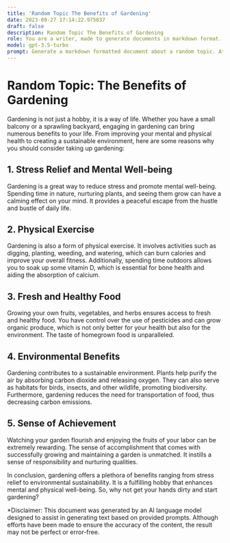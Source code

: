 ```yaml
---
title: 'Random Topic The Benefits of Gardening'
date: 2023-09-27 17:14:22.975837
draft: false
description: Random Topic The Benefits of Gardening
role: You are a writer, made to generate documents in markdown format. It is very important that all of the documents you generate are in valid markdown format.
model: gpt-3.5-turbo
prompt: Generate a markdown formatted document about a random topic. At the bottom, include a disclaimer explaining that the document was generated by you. The first line of the document should be the title. Make sure that the entire document is in proper markdown format, using a mix of various tags to make the document visually appealing.
---
```


# Random Topic: The Benefits of Gardening

Gardening is not just a hobby, it is a way of life. Whether you have a small balcony or a sprawling backyard, engaging in gardening can bring numerous benefits to your life. From improving your mental and physical health to creating a sustainable environment, here are some reasons why you should consider taking up gardening:

## 1. Stress Relief and Mental Well-being

Gardening is a great way to reduce stress and promote mental well-being. Spending time in nature, nurturing plants, and seeing them grow can have a calming effect on your mind. It provides a peaceful escape from the hustle and bustle of daily life.

## 2. Physical Exercise

Gardening is also a form of physical exercise. It involves activities such as digging, planting, weeding, and watering, which can burn calories and improve your overall fitness. Additionally, spending time outdoors allows you to soak up some vitamin D, which is essential for bone health and aiding the absorption of calcium.

## 3. Fresh and Healthy Food

Growing your own fruits, vegetables, and herbs ensures access to fresh and healthy food. You have control over the use of pesticides and can grow organic produce, which is not only better for your health but also for the environment. The taste of homegrown food is unparalleled.

## 4. Environmental Benefits

Gardening contributes to a sustainable environment. Plants help purify the air by absorbing carbon dioxide and releasing oxygen. They can also serve as habitats for birds, insects, and other wildlife, promoting biodiversity. Furthermore, gardening reduces the need for transportation of food, thus decreasing carbon emissions.

## 5. Sense of Achievement

Watching your garden flourish and enjoying the fruits of your labor can be extremely rewarding. The sense of accomplishment that comes with successfully growing and maintaining a garden is unmatched. It instills a sense of responsibility and nurturing qualities.

In conclusion, gardening offers a plethora of benefits ranging from stress relief to environmental sustainability. It is a fulfilling hobby that enhances mental and physical well-being. So, why not get your hands dirty and start gardening?

*Disclaimer: This document was generated by an AI language model designed to assist in generating text based on provided prompts. Although efforts have been made to ensure the accuracy of the content, the result may not be perfect or error-free.